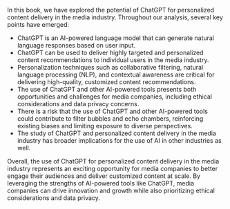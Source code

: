 

In this book, we have explored the potential of ChatGPT for personalized content delivery in the media industry. Throughout our analysis, several key points have emerged:

* ChatGPT is an AI-powered language model that can generate natural language responses based on user input.
* ChatGPT can be used to deliver highly targeted and personalized content recommendations to individual users in the media industry.
* Personalization techniques such as collaborative filtering, natural language processing (NLP), and contextual awareness are critical for delivering high-quality, customized content recommendations.
* The use of ChatGPT and other AI-powered tools presents both opportunities and challenges for media companies, including ethical considerations and data privacy concerns.
* There is a risk that the use of ChatGPT and other AI-powered tools could contribute to filter bubbles and echo chambers, reinforcing existing biases and limiting exposure to diverse perspectives.
* The study of ChatGPT and personalized content delivery in the media industry has broader implications for the use of AI in other industries as well.

Overall, the use of ChatGPT for personalized content delivery in the media industry represents an exciting opportunity for media companies to better engage their audiences and deliver customized content at scale. By leveraging the strengths of AI-powered tools like ChatGPT, media companies can drive innovation and growth while also prioritizing ethical considerations and data privacy.
